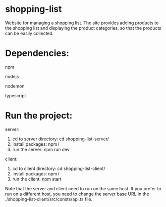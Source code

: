 # shopping-list
Website for managing a shopping list.
The site provides adding products to the shopping list and displaying the product categories, so that the products can be easily collected.

# Dependencies:
npm

nodejs

nodemon

typescript

# Run the project:

server:
1. cd to server directory: cd shopping-list-server/
2. install packages: npm i
3. run the server: npm run dev

client:
1. cd to client directory: cd shopping-list-client/
2. install packages: npm i
3. run the client: npm start

Note that the server and client need to run on the same host.
If you prefer to run on a different host, you need to change the server base URL in the ./shopping-list-client/src/consts/api.ts file.

